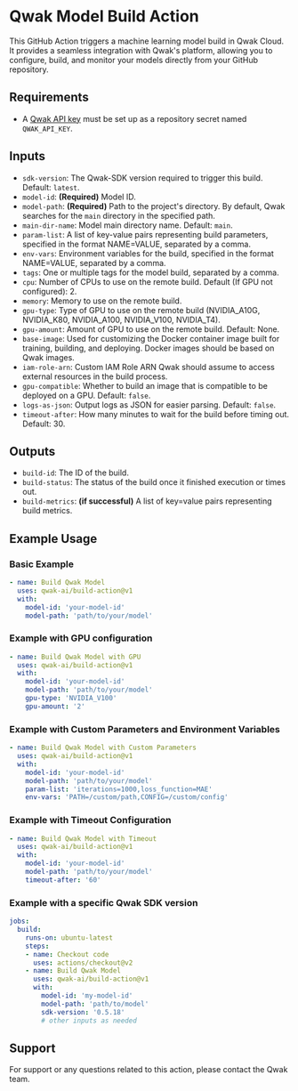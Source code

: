 # Qwak Model Build Action

This GitHub Action triggers a machine learning model build in Qwak Cloud. It provides a seamless integration with Qwak's platform, allowing you to configure, build, and monitor your models directly from your GitHub repository.

## Requirements

- A [Qwak API key](https://app.qwak.ai/qwak-admin#personal-api-keys) must be set up as a repository secret named `QWAK_API_KEY`.

## Inputs

- `sdk-version`: The Qwak-SDK version required to trigger this build. Default: `latest`.
- `model-id`: **(Required)** Model ID.
- `model-path`: **(Required)** Path to the project's directory. By default, Qwak searches for the `main` directory in the specified path.
- `main-dir-name`: Model main directory name. Default: `main`.
- `param-list`: A list of key-value pairs representing build parameters, specified in the format NAME=VALUE, separated by a comma.
- `env-vars`: Environment variables for the build, specified in the format NAME=VALUE, separated by a comma.
- `tags`: One or multiple tags for the model build, separated by a comma.
- `cpu`: Number of CPUs to use on the remote build. Default (If GPU not configured): 2.
- `memory`: Memory to use on the remote build.
- `gpu-type`: Type of GPU to use on the remote build (NVIDIA_A10G, NVIDIA_K80, NVIDIA_A100, NVIDIA_V100, NVIDIA_T4).
- `gpu-amount`: Amount of GPU to use on the remote build. Default: None.
- `base-image`: Used for customizing the Docker container image built for training, building, and deploying. Docker images should be based on Qwak images.
- `iam-role-arn`: Custom IAM Role ARN Qwak should assume to access external resources in the build process.
- `gpu-compatible`: Whether to build an image that is compatible to be deployed on a GPU. Default: `false`.
- `logs-as-json`: Output logs as JSON for easier parsing. Default: `false`.
- `timeout-after`: How many minutes to wait for the build before timing out. Default: 30.


## Outputs

- `build-id`: The ID of the build.
- `build-status`: The status of the build once it finished execution or times out.
- `build-metrics`: **(if successful)** A list of key=value pairs representing build metrics.


## Example Usage

### Basic Example

```yaml
- name: Build Qwak Model
  uses: qwak-ai/build-action@v1
  with:
    model-id: 'your-model-id'
    model-path: 'path/to/your/model'
```

### Example with GPU configuration

```yaml
- name: Build Qwak Model with GPU
  uses: qwak-ai/build-action@v1
  with:
    model-id: 'your-model-id'
    model-path: 'path/to/your/model'
    gpu-type: 'NVIDIA_V100'
    gpu-amount: '2'
```

### Example with Custom Parameters and Environment Variables

```yaml
- name: Build Qwak Model with Custom Parameters
  uses: qwak-ai/build-action@v1
  with:
    model-id: 'your-model-id'
    model-path: 'path/to/your/model'
    param-list: 'iterations=1000,loss_function=MAE'
    env-vars: 'PATH=/custom/path,CONFIG=/custom/config'
```

### Example with Timeout Configuration

```yaml
- name: Build Qwak Model with Timeout
  uses: qwak-ai/build-action@v1   
  with:
    model-id: 'your-model-id'
    model-path: 'path/to/your/model'
    timeout-after: '60'
```

### Example with a specific Qwak SDK version

```yaml
jobs:
  build:
    runs-on: ubuntu-latest
    steps:
    - name: Checkout code
      uses: actions/checkout@v2
    - name: Build Qwak Model
      uses: qwak-ai/build-action@v1
      with:
        model-id: 'my-model-id'
        model-path: 'path/to/model'
        sdk-version: '0.5.18'
        # other inputs as needed
```

## Support

For support or any questions related to this action, please contact the Qwak team.